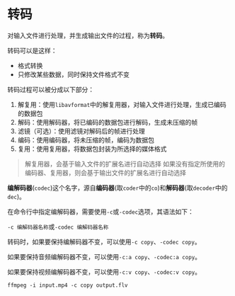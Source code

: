 # 转码

对输入文件进行处理，并生成输出文件的过程，称为**转码**。

转码可以是这样：

* 格式转换
* 只修改某些数据，同时保持文件格式不变

转码过程可以被分成以下部分：

1. 解复用：使用`libavformat`中的解复用器，对输入文件进行处理，生成已编码的数据包
2. 解码：使用解码器，将已编码的数据包进行解码，生成未压缩的帧
3. 滤镜（可选）：使用滤镜对解码后的帧进行处理
4. 编码：使用编码器，将未压缩的帧，编码为数据包
5. 复用：使用复用器，将数据包封装为所选择的媒体格式

> 解复用器，会基于输入文件的扩展名进行自动选择
> 如果没有指定所使用的编码器、复用器，则会基于输出文件的扩展名进行自动选择

**编解码器**(`codec`)这个名字，源自**编码器**(取`coder`中的`co`)和**解码器**(取`decoder`中的`dec`)。

在命令行中指定编解码器，需要使用`-c`或`-codec`选项，其语法如下：

`-c 编解码器名称`或`-codec 编解码器名称`

转码时，如果要保持编解码器不变，可以使用`-c copy`、`-codec copy`。

如果要保持音频编解码器不变，可以使用`-c:a copy`、`-codec:a copy`。

如果要保持视频编解码器不变，可以使用`-c:v copy`、`-codec:v copy`。

`ffmpeg -i input.mp4 -c copy output.flv`
